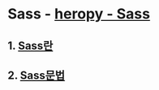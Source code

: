 # Sass - [heropy - Sass](https://heropy.blog/2018/01/31/sass/)

## 1. [Sass란](./md/sass.md)

## 2. [Sass문법](./md/sass-syntax.md)
